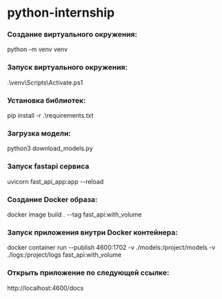 # python-internship

### Создание виртуального окружения:
python -m venv venv

### Запуск виртуального окружения:
.\venv\Scripts\Activate.ps1

### Установка библиотек:
pip install -r .\requirements.txt

### Загрузка модели:
python3 download_models.py

### Запуск fastapi сервиса
uvicorn fast_api_app:app --reload

### Создание Docker образа:
docker image build . --tag fast_api:with_volume

### Запуск приложения внутри Docker контейнера:
docker container run --publish 4600:1702 -v ./models:/project/models -v ./logs:/project/logs fast_api:with_volume

### Открыть приложение по следующей ссылке:
http://localhost:4600/docs
